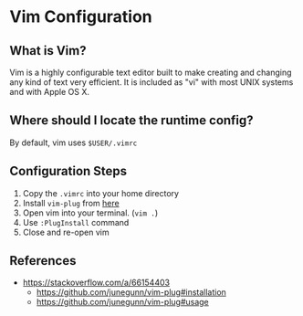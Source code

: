 # Vim Configuration

## What is Vim?

Vim is a highly configurable text editor built to make creating and changing any kind of text very efficient.
It is included as "vi" with most UNIX systems and with Apple OS X.

## Where should I locate the runtime config?

By default, vim uses `$USER/.vimrc`

## Configuration Steps

1. Copy the `.vimrc` into your home directory
2. Install `vim-plug` from [here](https://github.com/junegunn/vim-plug#installation)
3. Open vim into your terminal. (`vim .`)
4. Use `:PlugInstall` command
5. Close and re-open vim

## References

- https://stackoverflow.com/a/66154403
  - https://github.com/junegunn/vim-plug#installation
  - https://github.com/junegunn/vim-plug#usage
